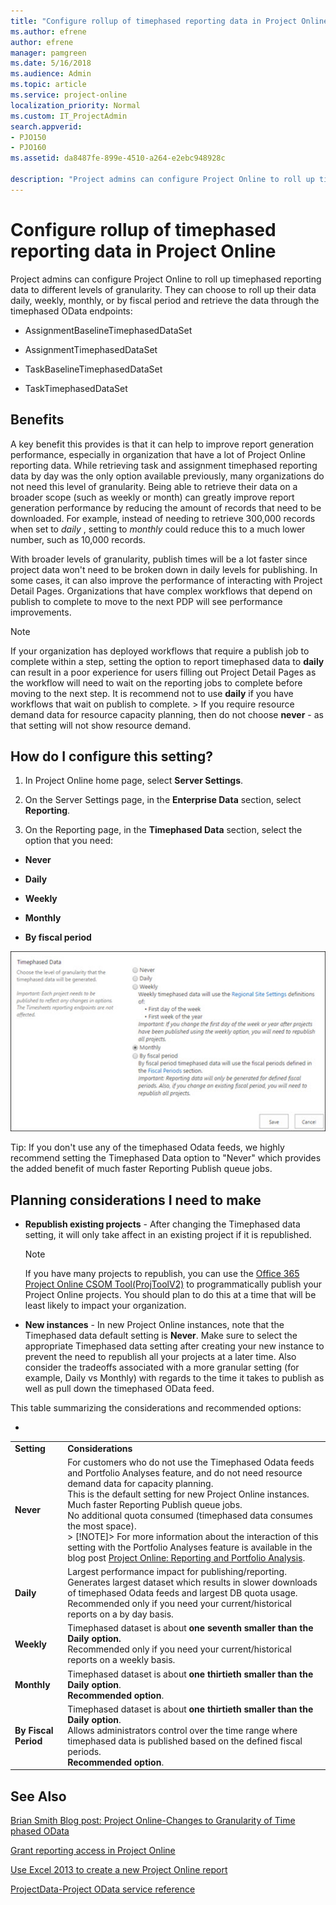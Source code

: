 ```yaml
---
title: "Configure rollup of timephased reporting data in Project Online"
ms.author: efrene
author: efrene
manager: pamgreen
ms.date: 5/16/2018
ms.audience: Admin
ms.topic: article
ms.service: project-online
localization_priority: Normal
ms.custom: IT_ProjectAdmin
search.appverid:
- PJO150
- PJO160
ms.assetid: da8487fe-899e-4510-a264-e2ebc948928c

description: "Project admins can configure Project Online to roll up timephased reporting data to different levels of granularity. They can choose to roll up their data daily, weekly, monthly, or by fiscal period and retrieve the data through the timephased OData endpoints:"
---
```


# Configure rollup of timephased reporting data in Project Online

Project admins can configure Project Online to roll up timephased reporting data to different levels of granularity. They can choose to roll up their data daily, weekly, monthly, or by fiscal period and retrieve the data through the timephased OData endpoints:
  
- AssignmentBaselineTimephasedDataSet
    
- AssignmentTimephasedDataSet
    
- TaskBaselineTimephasedDataSet
    
- TaskTimephasedDataSet
    
## Benefits

A key benefit this provides is that it can help to improve report generation performance, especially in organization that have a lot of Project Online reporting data. While retrieving task and assignment timephased reporting data by day was the only option available previously, many organizations do not need this level of granularity. Being able to retrieve their data on a broader scope (such as weekly or month) can greatly improve report generation performance by reducing the amount of records that need to be downloaded. For example, instead of needing to retrieve 300,000 records when set to  *daily*  , setting to  *monthly*  could reduce this to a much lower number, such as 10,000 records. 
  
With broader levels of granularity, publish times will be a lot faster since project data won't need to be broken down in daily levels for publishing. In some cases, it can also improve the performance of interacting with Project Detail Pages. Organizations that have complex workflows that depend on publish to complete to move to the next PDP will see performance improvements.
  
> [!NOTE]
> If your organization has deployed workflows that require a publish job to complete within a step, setting the option to report timephased data to **daily** can result in a poor experience for users filling out Project Detail Pages as the workflow will need to wait on the reporting jobs to complete before moving to the next step. It is recommend not to use **daily** if you have workflows that wait on publish to complete. > If you require resource demand data for resource capacity planning, then do not choose **never** - as that setting will not show resource demand. 
  
## How do I configure this setting?

1. In Project Online home page, select **Server Settings**.
    
2. On the Server Settings page, in the **Enterprise Data** section, select **Reporting**.
    
3. On the Reporting page, in the **Timephased Data** section, select the option that you need: 
    
  - **Never**
    
  - **Daily**
    
  - **Weekly**
    
  - **Monthly**
    
  - **By fiscal period**
    
![Timephased Data settings](media/79613178-72d6-4e94-8c5f-333bfe4fd318.jpg)
  
Tip: If you don't use any of the timephased Odata feeds, we highly recommend setting the Timephased Data option to "Never" which provides the added benefit of much faster Reporting Publish queue jobs.
  
## Planning considerations I need to make

- **Republish existing projects** - After changing the Timephased data setting, it will only take affect in an existing project if it is republished. 
    
    > [!NOTE]
    > If you have many projects to republish, you can use the [Office 365 Project Online CSOM Tool(ProjToolV2)](https://go.microsoft.com/fwlink/p/?linkid=850655) to programmatically publish your Project Online projects. You should plan to do this at a time that will be least likely to impact your organization. 
  
- **New instances** - In new Project Online instances, note that the Timephased data default setting is **Never**. Make sure to select the appropriate Timephased data setting after creating your new instance to prevent the need to republish all your projects at a later time. Also consider the tradeoffs associated with a more granular setting (for example, Daily vs Monthly) with regards to the time it takes to publish as well as pull down the timephased OData feed.
  
This table summarizing the considerations and recommended options:
    
- 
    
|||
|:-----|:-----|
|**Setting** <br/> |**Considerations** <br/> |
|**Never** <br/> | For customers who do not use the Timephased Odata feeds and Portfolio Analyses feature, and do not need resource demand data for capacity planning.  <br/>  This is the default setting for new Project Online instances.  <br/>  Much faster Reporting Publish queue jobs.  <br/>  No additional quota consumed (timephased data consumes the most space).  <br/> > [!NOTE]>  For more information about the interaction of this setting with the Portfolio Analyses feature is available in the blog post [Project Online: Reporting and Portfolio Analysis](https://go.microsoft.com/fwlink/?linkid=868427).           |
|**Daily** <br/> | Largest performance impact for publishing/reporting.  <br/>  Generates largest dataset which results in slower downloads of timephased Odata feeds and largest DB quota usage.  <br/>  Recommended only if you need your current/historical reports on a by day basis.  <br/> |
|**Weekly** <br/> | Timephased dataset is about **one seventh smaller than the Daily option.** <br/>  Recommended only if you need your current/historical reports on a weekly basis.  <br/> |
|**Monthly** <br/> | Timephased dataset is about **one thirtieth smaller than the Daily option**.  <br/> **Recommended option**.  <br/> |
|**By Fiscal Period** <br/> | Timephased dataset is about **one thirtieth smaller than the Daily option**.  <br/>  Allows administrators control over the time range where timephased data is published based on the defined fiscal periods.  <br/> **Recommended option**.  <br/> |
   
## See Also

[Brian Smith Blog post: Project Online-Changes to Granularity of Time phased OData](https://go.microsoft.com/fwlink/?linkid=864201)
  
[Grant reporting access in Project Online](grant-reporting-access-in-project-online.md)
  
[Use Excel 2013 to create a new Project Online report](https://support.office.com/article/d523d604-940c-4c57-a190-59b793ac9d49)
  
[ProjectData-Project OData service reference](https://go.microsoft.com/fwlink/p/?linkid=852876)
  

